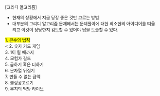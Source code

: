 [그리디 알고리즘]
- 현재의 상황에서 지금 당장 좋은 것만 고르는 방법
- 대부분의 그리디 알고리즘 문제에서는 문제풀이에 대한 최소한의 아이디어를 떠올리고 이것이 정당한지 검토할 수 있어야 답을 도출할 수 있다.

<mark>1. 큰수의 법칙</mark></br><
2. 숫자 카드 게임</br>
3. 1이 될 때까지</br>
4. 모험가 길드</br>
5. 곱하기 혹은 더하기</br>
6. 문자열 뒤집기</br>
7. 만들 수 없는 금액</br>
8. 볼링공고르기</br>
9. 무지의 먹방 라이브</br>
